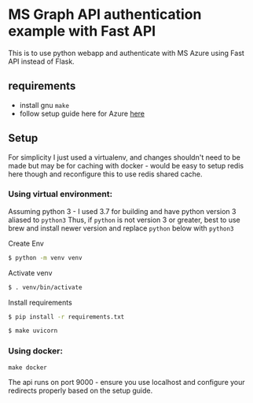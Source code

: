 # MS Graph API authentication example with Fast API

This is to use python webapp and authenticate with MS Azure using Fast API instead of Flask.

## requirements
- install gnu `make`
- follow setup guide here for Azure [here](https://docs.microsoft.com/en-us/azure/active-directory/develop/quickstart-v2-python-webapp)


## Setup
For simplicity I just used a virtualenv, and changes shouldn't need to be made but may be
for caching with docker - would be easy to setup redis here though and reconfigure this to 
use redis shared cache.

### Using virtual environment:

Assuming python 3 - I used 3.7 for building and have python version 3 aliased to `python3`
Thus, if `python` is not version 3 or greater, best to use brew and install newer version and
replace `python` below with `python3`

Create Env
```bash
$ python -m venv venv
```

Activate venv
```bash
$ . venv/bin/activate
```

Install requirements
```bash
$ pip install -r requirements.txt
```

```bash 
$ make uvicorn
```

### Using docker:
`make docker`

The api runs on port 9000 - ensure you use localhost and configure your redirects properly based on the
setup guide. 